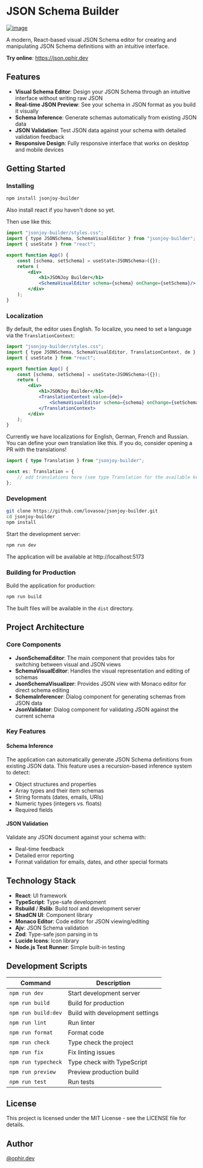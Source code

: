 # JSON Schema Builder

[![image](https://github.com/user-attachments/assets/6be1cecf-e0d9-4597-ab04-7124e37e332d)](https://json.ophir.dev)

A modern, React-based visual JSON Schema editor for creating and manipulating JSON Schema definitions with an intuitive interface.

**Try online**: https://json.ophir.dev

## Features

- **Visual Schema Editor**: Design your JSON Schema through an intuitive interface without writing raw JSON
- **Real-time JSON Preview**: See your schema in JSON format as you build it visually
- **Schema Inference**: Generate schemas automatically from existing JSON data
- **JSON Validation**: Test JSON data against your schema with detailed validation feedback
- **Responsive Design**: Fully responsive interface that works on desktop and mobile devices

## Getting Started

### Installing

```bash
npm install jsonjoy-builder
```

Also install react if you haven't done so yet.

Then use like this:

```jsx
import "jsonjoy-builder/styles.css";
import { type JSONSchema, SchemaVisualEditor } from "jsonjoy-builder";
import { useState } from "react";

export function App() {
    const [schema, setSchema] = useState<JSONSchema>({});
	return (
		<div>
			<h1>JSONJoy Builder</h1>
            <SchemaVisualEditor schema={schema} onChange={setSchema}/>
		</div>
	);
}
```

### Localization

By default, the editor uses English. To localize, you need to set a language via the `TranslationContext`:

```jsx
import "jsonjoy-builder/styles.css";
import { type JSONSchema, SchemaVisualEditor, TranslationContext, de } from "jsonjoy-builder";
import { useState } from "react";

export function App() {
    const [schema, setSchema] = useState<JSONSchema>({});
	return (
		<div>
			<h1>JSONJoy Builder</h1>
			<TranslationContext value={de}>
            	<SchemaVisualEditor schema={schema} onChange={setSchema}/>
			</TranslationContext>
		</div>
	);
}
```

Currently we have localizations for English, German, French and Russian. You can define your own translation like this.
If you do, consider opening a PR with the translations!

```ts
import { type Translation } from "jsonjoy-builder";

const es: Translation = {
	// add translations here (see type Translation for the available keys and default values)
};
```

### Development

```bash
git clone https://github.com/lovasoa/jsonjoy-builder.git
cd jsonjoy-builder
npm install
```

Start the development server:

```bash
npm run dev
```

The application will be available at http://localhost:5173

### Building for Production

Build the application for production:

```bash
npm run build
```

The built files will be available in the `dist` directory.

## Project Architecture

### Core Components

- **JsonSchemaEditor**: The main component that provides tabs for switching between visual and JSON views
- **SchemaVisualEditor**: Handles the visual representation and editing of schemas
- **JsonSchemaVisualizer**: Provides JSON view with Monaco editor for direct schema editing
- **SchemaInferencer**: Dialog component for generating schemas from JSON data
- **JsonValidator**: Dialog component for validating JSON against the current schema

### Key Features

#### Schema Inference

The application can automatically generate JSON Schema definitions from existing JSON data. This feature uses a recursion-based inference system to detect:

- Object structures and properties
- Array types and their item schemas
- String formats (dates, emails, URIs)
- Numeric types (integers vs. floats)
- Required fields

#### JSON Validation

Validate any JSON document against your schema with:
- Real-time feedback
- Detailed error reporting
- Format validation for emails, dates, and other special formats

## Technology Stack

- **React**: UI framework
- **TypeScript**: Type-safe development
- **Rsbuild** / **Rslib**: Build tool and development server
- **ShadCN UI**: Component library
- **Monaco Editor**: Code editor for JSON viewing/editing
- **Ajv**: JSON Schema validation
- **Zod**: Type-safe json parsing in ts
- **Lucide Icons**: Icon library
- **Node.js Test Runner**: Simple built-in testing

## Development Scripts

| Command | Description |
|---------|-------------|
| `npm run dev` | Start development server |
| `npm run build` | Build for production |
| `npm run build:dev` | Build with development settings |
| `npm run lint` | Run linter |
| `npm run format` | Format code |
| `npm run check` | Type check the project |
| `npm run fix` | Fix linting issues |
| `npm run typecheck` | Type check with TypeScript |
| `npm run preview` | Preview production build |
| `npm run test` | Run tests |

## License

This project is licensed under the MIT License - see the LICENSE file for details.

## Author

[@ophir.dev](https://ophir.dev)
